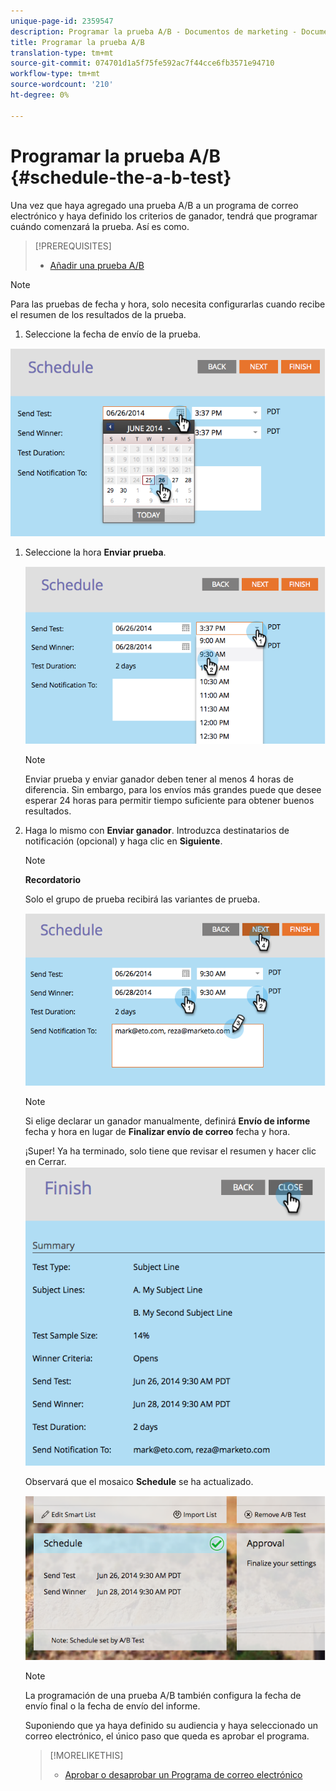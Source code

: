 ```yaml
---
unique-page-id: 2359547
description: Programar la prueba A/B - Documentos de marketing - Documentación del producto
title: Programar la prueba A/B
translation-type: tm+mt
source-git-commit: 074701d1a5f75fe592ac7f44cce6fb3571e94710
workflow-type: tm+mt
source-wordcount: '210'
ht-degree: 0%

---
```



# Programar la prueba A/B {#schedule-the-a-b-test}

Una vez que haya agregado una prueba A/B a un programa de correo electrónico y haya definido los criterios de ganador, tendrá que programar cuándo comenzará la prueba. Así es como.

>[!PREREQUISITES]
>
>* [Añadir una prueba A/B](add-an-a-b-test.md)

>



>[!NOTE]
>
>Para las pruebas de fecha y hora, solo necesita configurarlas cuando recibe el resumen de los resultados de la prueba.

1. Seleccione la fecha de envío de la prueba.

![](assets/image2014-9-12-15-3a59-3a54.png)

1. Seleccione la hora **Enviar prueba**.

   ![](assets/image2014-9-12-16-3a0-3a2.png)

   >[!NOTE]
   >
   >Enviar prueba y enviar ganador deben tener al menos 4 horas de diferencia. Sin embargo, para los envíos más grandes puede que desee esperar 24 horas para permitir tiempo suficiente para obtener buenos resultados.

1. Haga lo mismo con **Enviar ganador**. Introduzca destinatarios de notificación (opcional) y haga clic en **Siguiente**.

   >[!NOTE]
   >
   >**Recordatorio**
   >
   >
   >Solo el grupo de prueba recibirá las variantes de prueba.

   ![](assets/image2014-9-12-16-3a0-3a12.png)

   >[!NOTE]
   >
   >Si elige declarar un ganador manualmente, definirá **Envío de informe** fecha y hora en lugar de **Finalizar envío de correo** fecha y hora.

   ¡Super! Ya ha terminado, solo tiene que revisar el resumen y hacer clic en Cerrar.
   ![](assets/image2014-9-12-16-3a1-3a23.png)

   Observará que el mosaico **Schedule** se ha actualizado.

   ![](assets/image2014-9-12-16-3a1-3a33.png)

   >[!NOTE]
   >
   >La programación de una prueba A/B también configura la fecha de envío final o la fecha de envío del informe.

   Suponiendo que ya haya definido su audiencia y haya seleccionado un correo electrónico, el único paso que queda es aprobar el programa.

   >[!MORELIKETHIS]
   >
   >
   >    
   >    
   >    * [Aprobar o desaprobar un Programa de correo electrónico](../../../../../product-docs/email-marketing/email-programs/email-program-actions/approve-unapprove-an-email-program.md)


